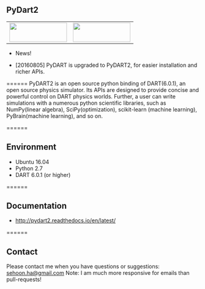 ## PyDart2

<table>
<tr>
<td>  
  <img src="https://github.com/dartsim/dart/raw/master/doxygen/DART%20logo.png" width="150" height="50" />
</td>
<td>
  <img src="https://www.python.org/static/community_logos/python-logo.png" width="150" height="50" />
</td>
</tr>
</table>

- News! 
 + [20160805] PyDART is upgraded to PyDART2, for easier installation and richer APIs.

======
PyDART2 is an open source python binding of DART(6.0.1), an open source physics
simulator. Its APIs are designed to provide concise and powerful control on
DART physics worlds. Further, a user can write simulations with a numerous
python scientific libraries, such as NumPy(linear algebra),
SciPy(optimization), scikit-learn (machine learning), PyBrain(machine
learning), and so on.

======
## Environment
+ Ubuntu 16.04
+ Python 2.7
+ DART 6.0.1 (or higher)

======
## Documentation
+ http://pydart2.readthedocs.io/en/latest/

======
## Contact
Please contact me when you have questions or suggestions: sehoon.ha@gmail.com
Note: I am much more responsive for emails than pull-requests!
